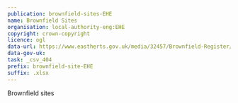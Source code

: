 ```yaml
---
publication: brownfield-sites-EHE
name: Brownfield Sites
organisation: local-authority-eng:EHE
copyright: crown-copyright
licence: ogl
data-url: https://www.eastherts.gov.uk/media/32457/Brownfield-Register/spreadsheet/Brownfield_Land_Register-_Excel.xlsx
data-gov-uk: 
task: _csv_404
prefix: brownfield-site-EHE
suffix: .xlsx
---
```


Brownfield sites


